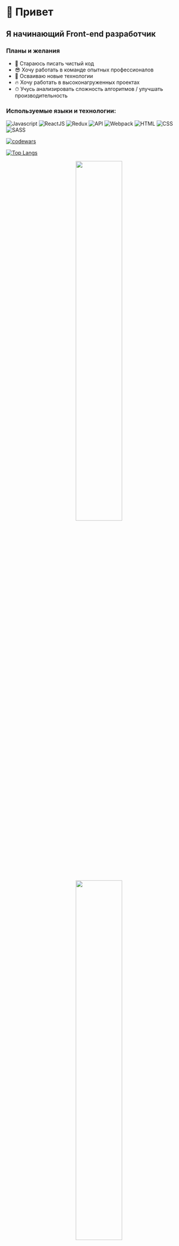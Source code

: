 # 👋 Привет
## Я начинающий Front-end разработчик
<!-- ### Мои последние работы можно увидеть здесь: [Портфолио](https://qtrixnet.github.io/new-portfolio) -->
### Планы и желания
+ 🧼 Стараюсь писать чистый код
+ 😎 Хочу работать в команде опытных профессионалов
+ 🚀 Осваиваю новые технологии
+ 🔥 Хочу работать в высоконагруженных проектах
+ ⏱ Учусь анализировать сложность алгоритмов / улучшать производительность
### Используемые языки и технологии: 
![Javascript](https://img.shields.io/badge/-Javascript-0d1117?style=for-the-badge&logo=Javascript)
![ReactJS](https://img.shields.io/badge/-ReactJS-0d1117?style=for-the-badge&logo=React)
![Redux](https://img.shields.io/badge/-Redux-0d1117?style=for-the-badge&logo=Redux)
![API](https://img.shields.io/badge/-REST&#032;API-0d1117?style=for-the-badge)
![Webpack](https://img.shields.io/badge/-Webpack-0d1117?style=for-the-badge&logo=Webpack)
![HTML](https://img.shields.io/badge/-HTML-0d1117?style=for-the-badge&logo=html5)
![CSS](https://img.shields.io/badge/-CSS-0d1117?style=for-the-badge&logo=css3)
![SASS](https://img.shields.io/badge/-SASS-0d1117?style=for-the-badge&logo=sass)

[![codewars](https://www.codewars.com/users/Qtrixnet/badges/micro)](https://www.codewars.com/users/Qtrixnet)

[![Top Langs](https://github-readme-stats.vercel.app/api/top-langs/?username=qtrixnet&layout=compact)](https://github.com/anuraghazra/github-readme-stats)

<div align="center">
  <img width="50%" src="http://github-readme-streak-stats.herokuapp.com?user=qtrixnet&theme=react&hide_border=true&date_format=j%2Fn%5B%2FY%5D"/>
  <img width="50%" src="https://github-readme-stats.vercel.app/api?username=qtrixnet&&hide_border=trueshow_icons=true&theme=react"/>
</div>

[![Ashutosh's github activity graph](https://activity-graph.herokuapp.com/graph?username=qtrixnet&hide_border=true&theme=react-dark)](https://github.com/ashutosh00710/github-readme-activity-graph)

### 📧 Почта: qtrixnet@yandex.ru
### 🌐 Telegram: @cyril_sv
